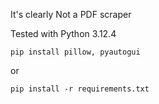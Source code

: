 It's clearly Not a PDF scraper

Tested with Python 3.12.4

```terminal
pip install pillow, pyautogui
```

or

```terminal
pip install -r requirements.txt
```